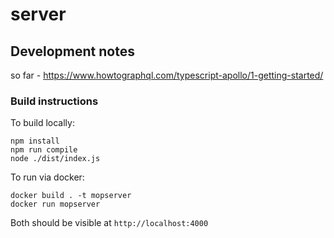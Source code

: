 # server

## Development notes
so far - https://www.howtographql.com/typescript-apollo/1-getting-started/

### Build instructions

To build locally:
```
npm install
npm run compile
node ./dist/index.js
```

To run via docker:
```
docker build . -t mopserver
docker run mopserver
```

Both should be visible at `http://localhost:4000`
